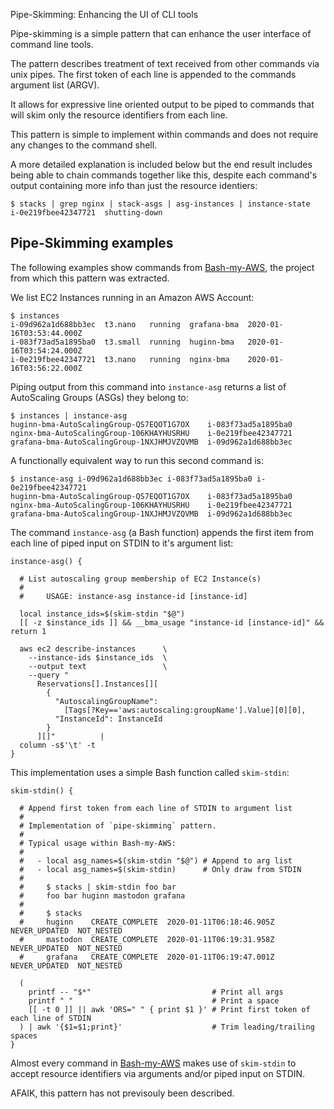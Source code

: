 Pipe-Skimming: Enhancing the UI of CLI tools

Pipe-skimming is a simple pattern that can enhance the user interface
of command line tools.

The pattern describes treatment of text received from other commands via
unix pipes. The first token of each line is appended to the commands
argument list (ARGV).

It allows for expressive line oriented output to be piped to commands
that will skim only the resource identifiers from each line.

This pattern is simple to implement within commands and does not require
any changes to the command shell.

A more detailed explanation is included below but the end result includes
being able to chain commands together like this, despite each command's
output containing more info than just the resource identiers:

    $ stacks | grep nginx | stack-asgs | asg-instances | instance-state
    i-0e219fbee42347721  shutting-down


## Pipe-Skimming examples

The following examples show commands from [Bash-my-AWS](https://bash-my-aws.org/),
the project from which this pattern was extracted.

We list EC2 Instances running in an Amazon AWS Account:

    $ instances
    i-09d962a1d688bb3ec  t3.nano   running  grafana-bma  2020-01-16T03:53:44.000Z
    i-083f73ad5a1895ba0  t3.small  running  huginn-bma   2020-01-16T03:54:24.000Z
    i-0e219fbee42347721  t3.nano   running  nginx-bma    2020-01-16T03:56:22.000Z


Piping output from this command into `instance-asg` returns a list of
AutoScaling Groups (ASGs) they belong to:

    $ instances | instance-asg
    huginn-bma-AutoScalingGroup-QS7EQOT1G7OX    i-083f73ad5a1895ba0
    nginx-bma-AutoScalingGroup-106KHAYHUSRHU    i-0e219fbee42347721
    grafana-bma-AutoScalingGroup-1NXJHMJVZQVMB  i-09d962a1d688bb3ec


A functionally equivalent way to run this second command is:

    $ instance-asg i-09d962a1d688bb3ec i-083f73ad5a1895ba0 i-0e219fbee42347721
    huginn-bma-AutoScalingGroup-QS7EQOT1G7OX    i-083f73ad5a1895ba0
    nginx-bma-AutoScalingGroup-106KHAYHUSRHU    i-0e219fbee42347721
    grafana-bma-AutoScalingGroup-1NXJHMJVZQVMB  i-09d962a1d688bb3ec


The command `instance-asg` (a Bash function) appends the first item
from each line of piped input on STDIN to it's argument list:

    instance-asg() {

      # List autoscaling group membership of EC2 Instance(s)
      #
      #     USAGE: instance-asg instance-id [instance-id]

      local instance_ids=$(skim-stdin "$@")
      [[ -z $instance_ids ]] && __bma_usage "instance-id [instance-id]" && return 1

      aws ec2 describe-instances      \
        --instance-ids $instance_ids  \
        --output text                 \
        --query "
          Reservations[].Instances[][
            {
              "AutoscalingGroupName":
                [Tags[?Key=='aws:autoscaling:groupName'].Value][0][0],
              "InstanceId": InstanceId
            }
          ][]"          |
      column -s$'\t' -t
    }


This implementation uses a simple Bash function called `skim-stdin`:

    skim-stdin() {

      # Append first token from each line of STDIN to argument list
      #
      # Implementation of `pipe-skimming` pattern.
      #
      # Typical usage within Bash-my-AWS:
      #
      #   - local asg_names=$(skim-stdin "$@") # Append to arg list
      #   - local asg_names=$(skim-stdin)      # Only draw from STDIN
      #
      #     $ stacks | skim-stdin foo bar
      #     foo bar huginn mastodon grafana
      #
      #     $ stacks
      #     huginn    CREATE_COMPLETE  2020-01-11T06:18:46.905Z  NEVER_UPDATED  NOT_NESTED
      #     mastodon  CREATE_COMPLETE  2020-01-11T06:19:31.958Z  NEVER_UPDATED  NOT_NESTED
      #     grafana   CREATE_COMPLETE  2020-01-11T06:19:47.001Z  NEVER_UPDATED  NOT_NESTED

      (
        printf -- "$*"                           # Print all args
        printf " "                               # Print a space
        [[ -t 0 ]] || awk 'ORS=" " { print $1 }' # Print first token of each line of STDIN
      ) | awk '{$1=$1;print}'                    # Trim leading/trailing spaces
    }


Almost every command in [Bash-my-AWS](https://bash-my-aws.org) makes use of
`skim-stdin` to accept resource identifiers via arguments and/or piped input on
STDIN.

AFAIK, this pattern has not previsouly been described.


